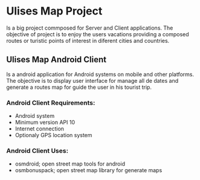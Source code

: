 
<h1>Ulises Map Project</h1>

Is a big project commposed for Server and Client applications. The objective of project is to enjoy the users vacations providing a composed routes or turistic points of interest in diferent cities and countries.

<h2>Ulises Map Android Client</h2>

Is a android application for Android systems on mobile and other platforms. The objective is to display user interface for manage all de dates and generate a routes map for guide the user in his tourist trip.

<h3>Android Client Requirements:</h3>
<ul><li>Android system</li>
<li>Minimum version API 10</li>
<li>Internet connection</li>
<li>Optionaly GPS location system</li></ul>

<h3>Android Client Uses:</h3>
<ul><li>osmdroid; open street map tools for android</li>
<li>osmbonuspack; open street map library for generate maps</li>



